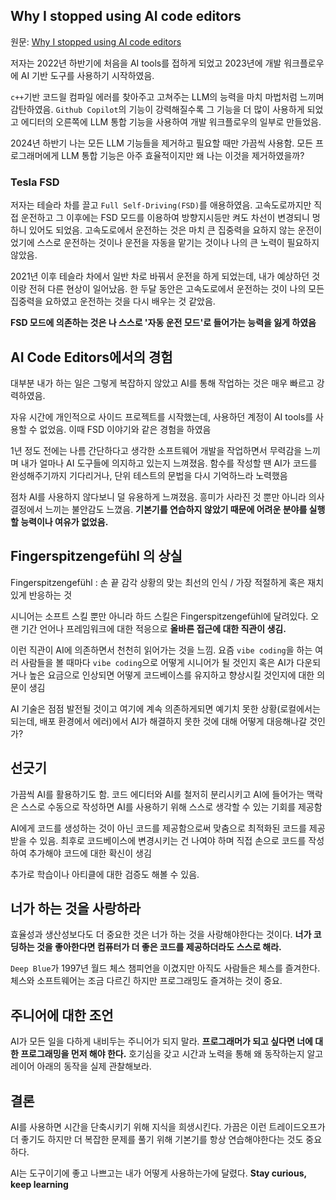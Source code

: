 ## Why I stopped using AI code editors

원문: [Why I stopped using AI code editors
](https://lucianonooijen.com/blog/why-i-stopped-using-ai-code-editors)

저자는 2022년 하반기에 처음을 AI tools를 접하게 되었고 2023년에 개발 워크플로우에 AI 기반 도구를 사용하기 시작하였음.

`c++`기반 코드읠 컴파일 에러를 찾아주고 고쳐주는 LLM의 능력을 마치 마법처럼 느끼며 감탄하였음. `Github Copilot`의 기능이 강력해질수록 그 기능을 더 많이 사용하게 되었고 에디터의 오른쪽에 LLM 통합 기능을 사용하여 개발 워크플로우의 일부로 만들었음.

2024년 하반기 나는 모든 LLM 기능들을 제거하고 필요할 때만 가끔씩 사용함. 모든 프로그래머에게 LLM 통합 기능은 아주 효율적이지만 왜 나는 이것을 제거하였을까?

### Tesla FSD

저자는 테슬라 차를 끌고 `Full Self-Driving(FSD)`를 애용하였음. 고속도로까지만 직접 운전하고 그 이후에는 FSD 모드를 이용하여 방향지시등만 켜도 차선이 변경되니 멍하니 있어도 되었음. 고속도로에서 운전하는 것은 마치 큰 집중력을 요하지 않는 운전이었기에 스스로 운전하는 것이나 운전을 자동을 맡기는 것이나 나의 큰 노력이 필요하지 않았음.

2021년 이후 테슬라 차에서 일반 차로 바꿔서 운전을 하게 되었는데, 내가 예상하던 것이랑 전혀 다른 현상이 일어났음. 한 두달 동안은 고속도로에서 운전하는 것이 나의 모든 집중력을 요하였고 운전하는 것을 다시 배우는 것 같았음.

**FSD 모드에 의존하는 것은 나 스스로 '자동 운전 모드'로 들어가는 능력을 잃게 하였음**

## AI Code Editors에서의 경험

대부분 내가 하는 일은 그렇게 복잡하지 않았고 AI를 통해 작업하는 것은 매우 빠르고 강력하였음.

자유 시간에 개인적으로 사이드 프로젝트를 시작했는데, 사용하던 계정이 AI tools를 사용할 수 없었음. 이때 FSD 이야기와 같은 경험을 하였음

1년 정도 전에는 나름 간단하다고 생각한 소프트웨어 개발을 작업하면서 무력감을 느끼며 내가 얼마나 AI 도구들에 의지하고 있는지 느껴졌음. 함수를 작성할 땐 AI가 코드를 완성해주기까지 기다리거나, 단위 테스트의 문법을 다시 기억하느라 노력했음

점차 AI를 사용하지 않다보니 덜 유용하게 느껴졌음. 흥미가 사라진 것 뿐만 아니라 의사결정에서 느끼는 불안감도 느꼈음. **기본기를 연습하지 않았기 때문에 어려운 분야를 실행할 능력이나 여유가 없었음.**

## Fingerspitzengefühl 의 상실

Fingerspitzengefühl : 손 끝 감각
상황의 맞는 최선의 인식 / 가장 적절하게 혹은 재치있게 반응하는 것

시니어는 소프트 스킬 뿐만 아니라 하드 스킬은 Fingerspitzengefühl에 달려있다. 오랜 기간 언어나 프레임워크에 대한 적응으로 **올바른 접근에 대한 직관이 생김.**

이런 직관이 AI에 의존하면서 천천히 읽어가는 것을 느낌. 요즘 `vibe coding`을 하는 여러 사람들을 볼 때마다 `vibe coding`으로 어떻게 시니어가 될 것인지 혹은 AI가 다운되거나 높은 요금으로 인상되면 어떻게 코드베이스를 유지하고 향상시킬 것인지에 대한 의문이 생김

AI 기술은 점점 발전될 것이고 여기에 계속 의존하게되면 예기치 못한 상황(로컬에서는 되는데, 배포 환경에서 에러)에서 AI가 해결하지 못한 것에 대해 어떻게 대응해나갈 것인가?

## 선긋기

가끔씩 AI를 활용하기도 함. 코드 에디터와 AI를 철저히 분리시키고 AI에 들어가는 맥락은 스스로 수동으로 작성하면 AI를 사용하기 위해 스스로 생각할 수 있는 기회를 제공함

AI에게 코드를 생성하는 것이 아닌 코드를 제공함으로써 맞춤으로 최적화된 코드를 제공받을 수 있음. 최후로 코드베이스에 변경시키는 건 나여야 하며 직접 손으로 코드를 작성하여 추가해야 코드에 대한 확신이 생김

추가로 학습이나 아티클에 대한 검증도 해볼 수 있음.

## 너가 하는 것을 사랑하라

효율성과 생산성보다도 더 중요한 것은 너가 하는 것을 사랑해야한다는 것이다. **너가 코딩하는 것을 좋아한다면 컴퓨터가 더 좋은 코드를 제공하더라도 스스로 해라.**

`Deep Blue`가 1997년 월드 체스 챔피언을 이겼지만 아직도 사람들은 체스를 즐겨한다. 체스와 소프트웨어는 조금 다르긴 하지만 프로그래밍도 즐겨하는 것이 중요.

## 주니어에 대한 조언

AI가 모든 일을 다하게 내비두는 주니어가 되지 말라.
**프로그래머가 되고 싶다면 너에 대한 프로그래밍을 먼저 해야 한다.** 호기심을 갖고 시간과 노력을 통해 왜 동작하는지 알고 레이어 아래의 동작을 실제 관찰해보라.

## 결론

AI를 사용하면 시간을 단축시키기 위해 지식을 희생시킨다. 가끔은 이런 트레이드오프가 더 좋기도 하지만 더 복잡한 문제를 풀기 위해 기본기를 항상 연습해야한다는 것도 중요하다.

AI는 도구이기에 좋고 나쁘고는 내가 어떻게 사용하는가에 달렸다.
**Stay curious, keep learning**
